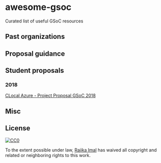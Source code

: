 # awesome-gsoc

Curated list of useful GSoC resources

## Past organizations

## Proposal guidance

## Student proposals

### 2018

[CLocal Azure - Project Proposal GSoC 2018](https://github.com/cloudlibz/clocal-azure/wiki/Project-Proposal---GSoC-2018)
## Misc

## License

[![CC0](http://mirrors.creativecommons.org/presskit/buttons/88x31/svg/cc-zero.svg)](https://creativecommons.org/publicdomain/zero/1.0/)

To the extent possible under law, [Rajika Imal](https://rajikaimal.github.io) has waived all copyright and related or neighboring rights to this work.
